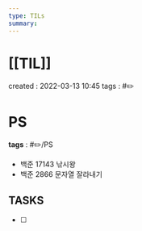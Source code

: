 ```yaml
---
type: TILs
summary: 
---
```


# [[TIL]]
created : 2022-03-13 10:45
tags : #✏️

# PS
**tags** : #✏️/PS 
- 백준 17143 낚시왕
- 백준 2866 문자열 잘라내기

## TASKS
- [ ] 
